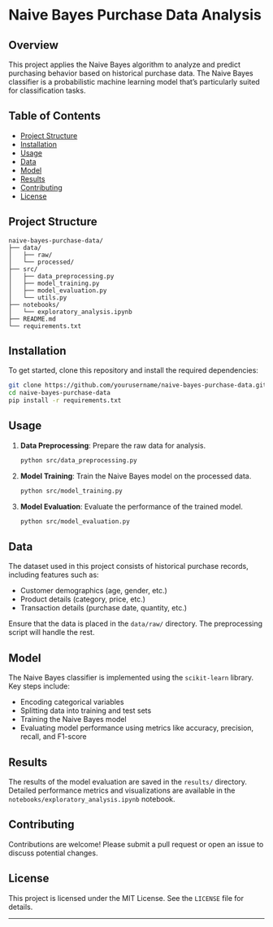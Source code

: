 
# Naive Bayes Purchase Data Analysis

## Overview
This project applies the Naive Bayes algorithm to analyze and predict purchasing behavior based on historical purchase data. The Naive Bayes classifier is a probabilistic machine learning model that’s particularly suited for classification tasks.

## Table of Contents
- [Project Structure](#project-structure)
- [Installation](#installation)
- [Usage](#usage)
- [Data](#data)
- [Model](#model)
- [Results](#results)
- [Contributing](#contributing)
- [License](#license)

## Project Structure
```
naive-bayes-purchase-data/
├── data/
│   ├── raw/
│   └── processed/
├── src/
│   ├── data_preprocessing.py
│   ├── model_training.py
│   ├── model_evaluation.py
│   └── utils.py
├── notebooks/
│   └── exploratory_analysis.ipynb
├── README.md
└── requirements.txt
```

## Installation
To get started, clone this repository and install the required dependencies:
```bash
git clone https://github.com/yourusername/naive-bayes-purchase-data.git
cd naive-bayes-purchase-data
pip install -r requirements.txt
```

## Usage
1. **Data Preprocessing**: Prepare the raw data for analysis.
    ```bash
    python src/data_preprocessing.py
    ```
2. **Model Training**: Train the Naive Bayes model on the processed data.
    ```bash
    python src/model_training.py
    ```
3. **Model Evaluation**: Evaluate the performance of the trained model.
    ```bash
    python src/model_evaluation.py
    ```

## Data
The dataset used in this project consists of historical purchase records, including features such as:
- Customer demographics (age, gender, etc.)
- Product details (category, price, etc.)
- Transaction details (purchase date, quantity, etc.)

Ensure that the data is placed in the `data/raw/` directory. The preprocessing script will handle the rest.

## Model
The Naive Bayes classifier is implemented using the `scikit-learn` library. Key steps include:
- Encoding categorical variables
- Splitting data into training and test sets
- Training the Naive Bayes model
- Evaluating model performance using metrics like accuracy, precision, recall, and F1-score

## Results
The results of the model evaluation are saved in the `results/` directory. Detailed performance metrics and visualizations are available in the `notebooks/exploratory_analysis.ipynb` notebook.

## Contributing
Contributions are welcome! Please submit a pull request or open an issue to discuss potential changes.

## License
This project is licensed under the MIT License. See the `LICENSE` file for details.

---


